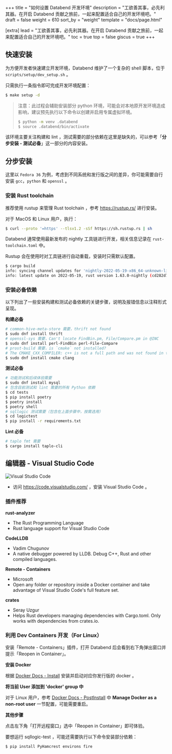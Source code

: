+++
title = "如何设置 Databend 开发环境"
description = "工欲善其事，必先利其器。在开启 Databend 贡献之旅前，一起来配置适合自己的开发环境吧。"
draft = false
weight = 610
sort_by = "weight"
template = "docs/page.html"

[extra]
lead = "工欲善其事，必先利其器。在开启 Databend 贡献之旅前，一起来配置适合自己的开发环境吧。"
toc = true
top = false
giscus = true
+++

## 快速安装

为方便开发者快速建立开发环境，Databend 维护了一个复杂的 shell 脚本，位于 `scripts/setup/dev_setup.sh` 。

只需执行一条指令即可完成开发环境配置：

```bash
$ make setup -d
```

> 注意：此过程会辅助安装部分 python 环境，可能会对本地原开发环境造成影响，建议预先执行以下命令以创建并启用专属虚拟环境。
> 
> ```bash
> $ python -m venv .databend
> $ source .databend/bin/activate
> ```

该环境主要关注构建和 lint ，测试需要的部分依赖在这里是缺失的，可以参考「**分步安装 - 测试必备**」这一部分的内容安装。

## 分步安装

这里以 `Fedora 36` 为例，考虑到不同系统和发行版之间的差异，你可能需要自行安装 `gcc`，`python` 和 `openssl` 。

### 安装 Rust toolchain

推荐使用 rustup 来管理 Rust toolchain ，参考 <https://rustup.rs/> 进行安装。

对于 MacOS 和 Linux 用户，执行：

```bash
$ curl --proto '=https' --tlsv1.2 -sSf https://sh.rustup.rs | sh
```

Databend 通常使用最新发布的 nightly 工具链进行开发，相关信息记录在 `rust-toolchain.toml` 中。

Rustup 会在使用时对工具链进行自动重载，安装时只需默认配置。

```bash
$ cargo build
info: syncing channel updates for 'nightly-2022-05-19-x86_64-unknown-linux-gnu'
info: latest update on 2022-05-19, rust version 1.63.0-nightly (cd282d7f7 2022-05-18)
```

### 安装必备依赖

以下列出了一些安装构建和测试必备依赖的关键步骤，说明及报错信息以注释形式呈现。

**构建必备**

```bash
# common-hive-meta-store 需要，thrift not found
$ sudo dnf install thrift
# openssl-sys 需要，Can't locate FindBin.pm, File/Compare.pm in @INC
$ sudo dnf install perl-FindBin perl-File-Compare
# prost-build 需要，is `cmake` not installed?
# The CMAKE_CXX_COMPILER: c++ is not a full path and was not found in the PATH.，安装 clang 时也会安装 gcc-c++ 和 llvm
$ sudo dnf install cmake clang
```

**测试必备**

```bash
# 功能测试和后续体验需要
$ sudo dnf install mysql
# 包含目前测试和 lint 需要的所有 Python 依赖
$ cd tests
$ pip install poetry
$ poetry install
$ poetry shell
# sqllogic 测试需要（包含在上面步骤中，按需选用）
$ cd logictest
$ pip install -r requirements.txt
```

**Lint 必备**

```bash
# taplo fmt 需要
$ cargo install taplo-cli
```

## 编辑器 - Visual Studio Code

![Visual Studio Code](https://code.visualstudio.com/assets/home/home-screenshot-linux-lg.png)

- 访问 <https://code.visualstudio.com/> ，安装 Visual Studio Code 。

### 插件推荐

**rust-analyzer**

- The Rust Programming Language
- Rust language support for Visual Studio Code

**CodeLLDB**

- Vadim Chugunov
- A native debugger powered by LLDB. Debug C++, Rust and other compiled languages.

**Remote - Containers**

- Microsoft
- Open any folder or repository inside a Docker container and take advantage of Visual Studio Code's full feature set.

**crates**

- Seray Uzgur
- Helps Rust developers managing dependencies with Cargo.toml. Only works with dependencies from crates.io.

### 利用 Dev Containers 开发（For Linux）

安装「Remote - Containers」插件，打开 Databend 后会看到右下角弹出窗口并提示「Reopen in Container」。

**安装 Docker**

根据 [Docker Docs - Install](https://docs.docker.com/engine/install/#server) 安装并启动对应你发行版的 docker 。

**将当前 User 添加到 'docker' group 中**

对于 Linux 用户，参考  [Docker Docs - PostInstall](https://docs.docker.com/engine/install/linux-postinstall/) 中 **Manage Docker as a non-root user** 一节配置，可能需要重启。

**其他步骤**

点击左下角「打开远程窗口」选中「Reopen in Container」即可体验。

要想运行 sqllogic-test ，可能还需要执行以下命令安装部分依赖：

```
$ pip install PyHamcrest environs fire
```